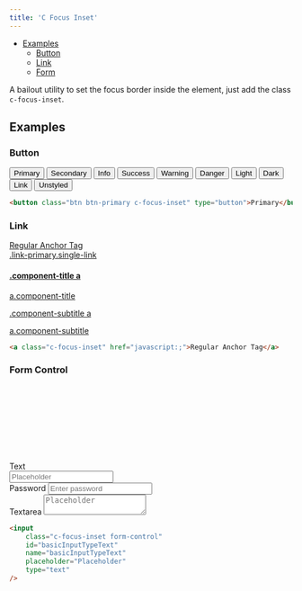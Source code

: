 ```yaml
---
title: 'C Focus Inset'
---
```


<div class="nav-toc-absolute">
<div class="nav-toc">

-   [Examples](#examples)
    -   [Button](#button)
    -   [Link](#link)
    -   [Form](#form-control)

</div>
</div>

A bailout utility to set the focus border inside the element, just add the class `c-focus-inset`.

## Examples

### Button

<button class="btn btn-primary c-focus-inset" type="button">Primary</button>
<button class="btn btn-secondary c-focus-inset" type="button">Secondary</button>
<button class="btn btn-info c-focus-inset" type="button">Info</button>
<button class="btn btn-success c-focus-inset" type="button">Success</button>
<button class="btn btn-warning c-focus-inset" type="button">Warning</button>
<button class="btn btn-danger c-focus-inset" type="button">Danger</button>
<button class="btn btn-light c-focus-inset" type="button">Light</button>
<button class="btn btn-dark c-focus-inset" type="button">Dark</button>
<button class="btn btn-link c-focus-inset" type="button">Link</button>
<button class="btn btn-unstyled c-focus-inset" type="button">Unstyled</button>

```html
<button class="btn btn-primary c-focus-inset" type="button">Primary</button>
```

### Link

<div><a class="c-focus-inset" href="javascript:;">Regular Anchor Tag</a></div>
<div><a class="c-focus-inset link-primary single-link" href="javascript:;">.link-primary.single-link</a></div>
<h4 class="component-title"><a class="c-focus-inset" href="javascript:;">.component-title a</a></h4>
<a class="component-title c-focus-inset" href="javascript:;">a.component-title</a>
<p class="component-subtitle"><a class="c-focus-inset" href="javascript:;">.component-subtitle a</a></p>
<a class="component-subtitle c-focus-inset" href="javascript:;">a.component-subtitle</a>

```html
<a class="c-focus-inset" href="javascript:;">Regular Anchor Tag</a>
```

### Form Control

<div class="sheet">
    <div class="form-group">
        <label for="basicInputTypeText">
            Text
            <span class="reference-mark">
                <svg class="lexicon-icon lexicon-icon-asterisk" focusable="false" role="presentation">
                    <use xlink:href="{{rootPath}}/images/icons/icons.svg#asterisk" />
                </svg>
            </span>
        </label>
        <input class="c-focus-inset form-control" id="basicInputTypeText" name="basicInputTypeText" placeholder="Placeholder" type="text" />
    </div>
    <div class="form-group">
        <label for="basicInputTypePassword">Password</label>
        <input class="c-focus-inset form-control" id="basicInputTypePassword" name="basicInputTypePassword" placeholder="Enter password" type="password" />
    </div>
    <div class="form-group">
        <label for="basicInputTypeTextarea">Textarea</label>
        <textarea class="c-focus-inset form-control" id="basicInputTypeTextarea" name="basicInputTypeTextarea" placeholder="Placeholder"></textarea>
    </div>
</div>

```html
<input
	class="c-focus-inset form-control"
	id="basicInputTypeText"
	name="basicInputTypeText"
	placeholder="Placeholder"
	type="text"
/>
```
